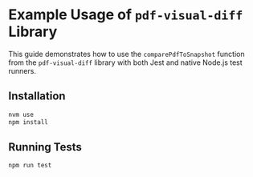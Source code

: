 # Example Usage of `pdf-visual-diff` Library

This guide demonstrates how to use the `comparePdfToSnapshot` function from the `pdf-visual-diff` library with both Jest and native Node.js test runners.

## Installation

```sh
nvm use
npm install
```

## Running Tests

```sh
npm run test
```
